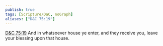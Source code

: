 ```yaml
---
publish: true
tags: [Scripture/DaC, noGraph]
aliases: ["D&C 75:19"]
---
```

[D&C 75:19](https://churchofjesuschrist.org/study/scriptures/dc-testament/dc/75?lang=eng&id=p19#p19) And in whatsoever house ye enter, and they receive you, leave your blessing upon that house.
